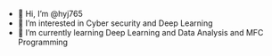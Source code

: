 - 👋 Hi, I’m @hyj765
- 👀 I’m interested in Cyber security and Deep Learning
- 🌱 I’m currently learning Deep Learning and Data Analysis and MFC Programming 
